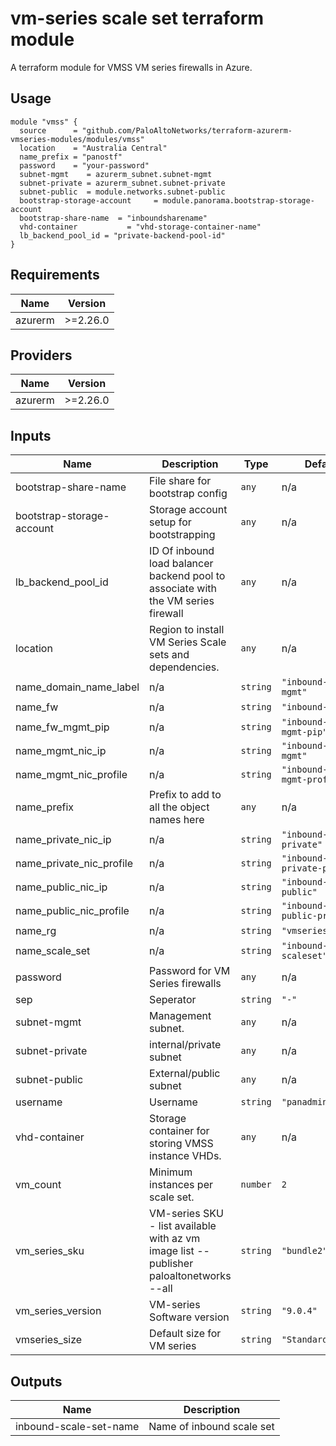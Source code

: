 vm-series scale set terraform module
===========

A terraform module for VMSS VM series firewalls in Azure.

Usage
-----

```hcl
module "vmss" {
  source      = "github.com/PaloAltoNetworks/terraform-azurerm-vmseries-modules/modules/vmss"
  location    = "Australia Central"
  name_prefix = "panostf"
  password    = "your-password"
  subnet-mgmt    = azurerm_subnet.subnet-mgmt
  subnet-private = azurerm_subnet.subnet-private
  subnet-public  = module.networks.subnet-public
  bootstrap-storage-account     = module.panorama.bootstrap-storage-account
  bootstrap-share-name  = "inboundsharename"
  vhd-container           = "vhd-storage-container-name"
  lb_backend_pool_id = "private-backend-pool-id"
}
```

## Requirements

| Name | Version |
|------|---------|
| azurerm | >=2.26.0 |

## Providers

| Name | Version |
|------|---------|
| azurerm | >=2.26.0 |

## Inputs

| Name | Description | Type | Default | Required |
|------|-------------|------|---------|:--------:|
| bootstrap-share-name | File share for bootstrap config | `any` | n/a | yes |
| bootstrap-storage-account | Storage account setup for bootstrapping | `any` | n/a | yes |
| lb\_backend\_pool\_id | ID Of inbound load balancer backend pool to associate with the VM series firewall | `any` | n/a | yes |
| location | Region to install VM Series Scale sets and dependencies. | `any` | n/a | yes |
| name\_domain\_name\_label | n/a | `string` | `"inbound-vm-mgmt"` | no |
| name\_fw | n/a | `string` | `"inbound-fw"` | no |
| name\_fw\_mgmt\_pip | n/a | `string` | `"inbound-fw-mgmt-pip"` | no |
| name\_mgmt\_nic\_ip | n/a | `string` | `"inbound-nic-fw-mgmt"` | no |
| name\_mgmt\_nic\_profile | n/a | `string` | `"inbound-nic-fw-mgmt-profile"` | no |
| name\_prefix | Prefix to add to all the object names here | `any` | n/a | yes |
| name\_private\_nic\_ip | n/a | `string` | `"inbound-nic-fw-private"` | no |
| name\_private\_nic\_profile | n/a | `string` | `"inbound-nic-fw-private-profile"` | no |
| name\_public\_nic\_ip | n/a | `string` | `"inbound-nic-fw-public"` | no |
| name\_public\_nic\_profile | n/a | `string` | `"inbound-nic-fw-public-profile"` | no |
| name\_rg | n/a | `string` | `"vmseries-rg"` | no |
| name\_scale\_set | n/a | `string` | `"inbound-scaleset"` | no |
| password | Password for VM Series firewalls | `any` | n/a | yes |
| sep | Seperator | `string` | `"-"` | no |
| subnet-mgmt | Management subnet. | `any` | n/a | yes |
| subnet-private | internal/private subnet | `any` | n/a | yes |
| subnet-public | External/public subnet | `any` | n/a | yes |
| username | Username | `string` | `"panadmin"` | no |
| vhd-container | Storage container for storing VMSS instance VHDs. | `any` | n/a | yes |
| vm\_count | Minimum instances per scale set. | `number` | `2` | no |
| vm\_series\_sku | VM-series SKU - list available with az vm image list --publisher paloaltonetworks --all | `string` | `"bundle2"` | no |
| vm\_series\_version | VM-series Software version | `string` | `"9.0.4"` | no |
| vmseries\_size | Default size for VM series | `string` | `"Standard_D5_v2"` | no |

## Outputs

| Name | Description |
|------|-------------|
| inbound-scale-set-name | Name of inbound scale set |

